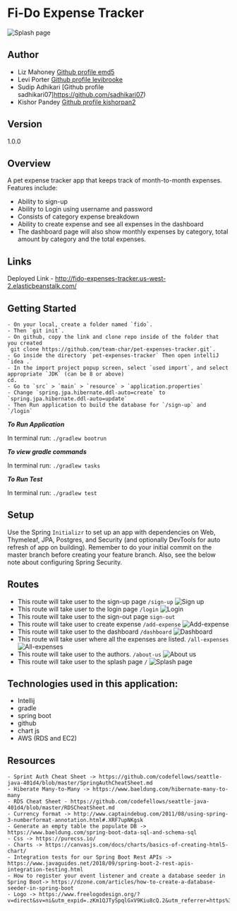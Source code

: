 # Fi-Do Expense Tracker

![Splash page](./src/main/resources/static/img/index.png)


## Author
* Liz Mahoney [Github profile emd5](https://github.com/emd5)
* Levi Porter [Github profile levibrooke](https://github.com/levibrooke)
* Sudip Adhikari [Github profile sadhikari07]https://github.com/sadhikari07)
* Kishor Pandey [Github profile kishorpan2](https://github.com/kishorpan2)

## Version 
1.0.0

## Overview
A pet expense tracker app that keeps track of month-to-month expenses. Features include:
* Ability to sign-up
* Ability to Login using username and password
* Consists of category expense breakdown
* Ability to create expense and see all expenses in the dashboard
* The dashboard page will also show monthly expenses by category, total amount by category and the total expenses.



## Links 
Deployed Link - <http://fido-expenses-tracker.us-west-2.elasticbeanstalk.com/>

## Getting Started

    - On your local, create a folder named `fido`.
    - Then `git init`.
    - On github, copy the link and clone repo inside of the folder that you created
    `git clone https://github.com/team-char/pet-expenses-tracker.git`.
    - Go inside the directory `pet-expenses-tracker` Then open intelliJ `idea .`
    - In the import project popup screen, select `used import`, and select appropriate `JDK` (can be 8 or above)
    cd.
    - Go to `src` > `main` > `resource` > `application.properties`
    - Change `spring.jpa.hibernate.ddl-auto=create` to `spring.jpa.hibernate.ddl-auto=update`
    - Then Run application to build the database for `/sign-up` and `/login`

***To Run Application***

In terminal run: `./gradlew bootrun`

***To view gradle commands***

In terminal run: `./gradlew tasks`

***To Run Test***

In terminal run: `./gradlew test`

## Setup

Use the Spring `Initializr` to set 
    up an app with dependencies on Web, Thymeleaf, JPA, Postgres, and Security (and optionally DevTools for auto refresh
    of app on building). Remember to do your initial commit on the master branch before creating your feature branch.
    Also, see the below note about configuring Spring Security.

## Routes

* This route will take user to the sign-up page
`/sign-up`
![Sign up](./src/main/resources/static/img/signUp.png)
* This route will take user to the login page
    `/login`
    ![Login](./src/main/resources/static/img/logIn.png)
* This route will take user to the sign-out page
    `sign-out`
* This route will take user to create expense
    `/add-expense`
    ![Add-expense](./src/main/resources/static/img/addExpense.png)
* This route will take user to the dashboard
    `/dashboard`
    ![Dashboard](./src/main/resources/static/img/dashboard.png)
* This route will take user where all the expenses are listed.
    `/all-expenses`
    ![All-expenses](./src/main/resources/static/img/allExpense.png)
* This route will take user to the authors.
    `/about-us`
    ![About us](./src/main/resources/static/img/aboutUs.png)
* This route will take user to the splash page
    `/`
    ![Splash page](./src/main/resources/static/img/index.png)

## Technologies used in this application:
* Intellij
* gradle
* spring boot
* github
* chart js
* AWS (RDS and EC2)


## Resources 
    - Sprint Auth Cheat Sheet -> https://github.com/codefellows/seattle-java-401d4/blob/master/SpringAuthCheatSheet.md 
    - Hiberate Many-to-Many -> https://www.baeldung.com/hibernate-many-to-many
    - RDS Cheat Sheet - https://github.com/codefellows/seattle-java-401d4/blob/master/RDSCheatSheet.md
    - Currency format -> http://www.captaindebug.com/2011/08/using-spring-3-numberformat-annotation.html#.XRF7upNKgsk
    - Generate an empty table the populate DB -> https://www.baeldung.com/spring-boot-data-sql-and-schema-sql
    - Css -> https://purecss.io/
    - Charts -> https://canvasjs.com/docs/charts/basics-of-creating-html5-chart/
    - Integration tests for our Spring Boot Rest APIs -> https://www.javaguides.net/2018/09/spring-boot-2-rest-apis-integration-testing.html
    - How to register your event listener and create a database seeder in Spring Boot-> https://dzone.com/articles/how-to-create-a-database-seeder-in-spring-boot
    - Logo -> https://www.freelogodesign.org/?v=direct&sv=ni&utm_expid=.zKm1QJTySpqlGxV9Kiu8cQ.2&utm_referrer=https%3A%2F%2Fwww.freelogodesign.org%2F%3Fv%3Ddirect%26sv%3Dni
     